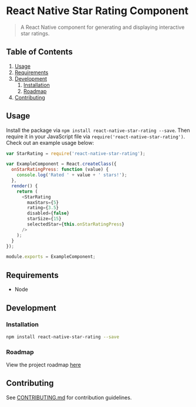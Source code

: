 # React Native Star Rating Component

> A React Native component for generating and displaying interactive star ratings.

## Table of Contents

1. [Usage](#usage)
1. [Requirements](#requirements)
1. [Development](#development)
    1. [Installation](#installation)
    1. [Roadmap](#roadmap)
1. [Contributing](#contributing)

## Usage

Install the package via `npm install react-native-star-rating --save`. Then require it in your JavaScript file via `require('react-native-star-rating')`. Check out an example usage below:

```js
var StarRating = require('react-native-star-rating');

var ExampleComponent = React.createClass({
  onStarRatingPress: function (value) {
    console.log('Rated ' + value + ' stars!');
  },
  render() {
    return (
      <StarRating 
        maxStars={5}
        rating={3.5}
        disabled={false}
        starSize={15}
        selectedStar={this.onStarRatingPress}
      />
    );
  }
});

module.exports = ExampleComponent;
```

## Requirements

- Node

## Development

### Installation

```sh
npm install react-native-star-rating --save
```

### Roadmap

View the project roadmap [here](https://github.com/djchie/react-native-star-rating/issues)

## Contributing

See [CONTRIBUTING.md](CONTRIBUTING.md) for contribution guidelines.